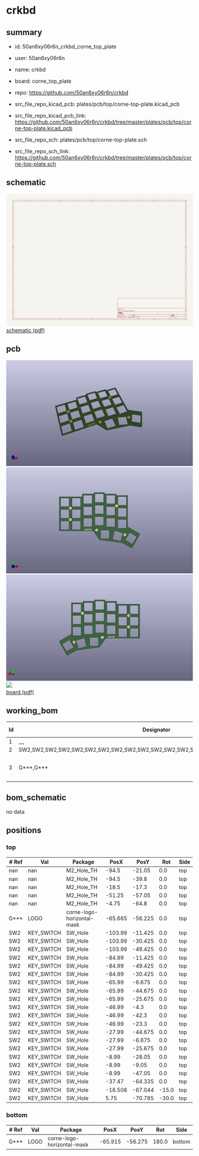 # crkbd
 
## summary 
* id: 50an6xy06r6n_crkbd_corne_top_plate
* user: 50an6xy06r6n
* name: crkbd
* board: corne_top_plate
* repo: https://github.com/50an6xy06r6n/crkbd
* src_file_repo_kicad_pcb: plates/pcb/top/corne-top-plate.kicad_pcb
* src_file_repo_kicad_pcb_link: https://github.com/50an6xy06r6n/crkbd/tree/master/plates/pcb/top/corne-top-plate.kicad_pcb


* src_file_repo_sch: plates/pcb/top/corne-top-plate.sch
* src_file_repo_sch_link: https://github.com/50an6xy06r6n/crkbd/tree/master/plates/pcb/top/corne-top-plate.sch

## schematic  
![](working_schematic_600.png)  
[schematic (pdf)](working_schematic.pdf)  

## pcb  
![](working_3d_600.png) 
![](working_3d_front_600.png)  
![](working_3d_back_600.png)  
![](working_600.png)  
[board (pdf)](working.pdf)  

## working_bom
| Id | Designator | Footprint | Quantity | Designation | Supplier and ref |  | None | 
| --- | --- | --- | --- | --- | --- | --- | --- | 
| 1 | ,,,, | M2_Hole_TH | 5 |  |  |  | [''] | 
| 2 | SW2,SW2,SW2,SW2,SW2,SW2,SW2,SW2,SW2,SW2,SW2,SW2,SW2,SW2,SW2,SW2,SW2,SW2,SW2,SW2,SW2 | SW_Hole | 21 | KEY_SWITCH |  |  | [''] | 
| 3 | G***,G*** | corne-logo-horizontal-mask | 2 | LOGO |  |  | [''] | 


## bom_schematic
no data


## positions
### top
| # Ref | Val | Package | PosX | PosY | Rot | Side | 
| --- | --- | --- | --- | --- | --- | --- | 
| nan | nan | M2_Hole_TH | -94.5 | -21.05 | 0.0 | top | 
| nan | nan | M2_Hole_TH | -94.5 | -39.8 | 0.0 | top | 
| nan | nan | M2_Hole_TH | -18.5 | -17.3 | 0.0 | top | 
| nan | nan | M2_Hole_TH | -51.25 | -57.05 | 0.0 | top | 
| nan | nan | M2_Hole_TH | -4.75 | -64.8 | 0.0 | top | 
| G*** | LOGO | corne-logo-horizontal-mask | -65.665 | -56.225 | 0.0 | top | 
| SW2 | KEY_SWITCH | SW_Hole | -103.99 | -11.425 | 0.0 | top | 
| SW2 | KEY_SWITCH | SW_Hole | -103.99 | -30.425 | 0.0 | top | 
| SW2 | KEY_SWITCH | SW_Hole | -103.99 | -49.425 | 0.0 | top | 
| SW2 | KEY_SWITCH | SW_Hole | -84.99 | -11.425 | 0.0 | top | 
| SW2 | KEY_SWITCH | SW_Hole | -84.99 | -49.425 | 0.0 | top | 
| SW2 | KEY_SWITCH | SW_Hole | -84.99 | -30.425 | 0.0 | top | 
| SW2 | KEY_SWITCH | SW_Hole | -65.99 | -6.675 | 0.0 | top | 
| SW2 | KEY_SWITCH | SW_Hole | -65.99 | -44.675 | 0.0 | top | 
| SW2 | KEY_SWITCH | SW_Hole | -65.99 | -25.675 | 0.0 | top | 
| SW2 | KEY_SWITCH | SW_Hole | -46.99 | -4.3 | 0.0 | top | 
| SW2 | KEY_SWITCH | SW_Hole | -46.99 | -42.3 | 0.0 | top | 
| SW2 | KEY_SWITCH | SW_Hole | -46.99 | -23.3 | 0.0 | top | 
| SW2 | KEY_SWITCH | SW_Hole | -27.99 | -44.675 | 0.0 | top | 
| SW2 | KEY_SWITCH | SW_Hole | -27.99 | -6.675 | 0.0 | top | 
| SW2 | KEY_SWITCH | SW_Hole | -27.99 | -25.675 | 0.0 | top | 
| SW2 | KEY_SWITCH | SW_Hole | -8.99 | -28.05 | 0.0 | top | 
| SW2 | KEY_SWITCH | SW_Hole | -8.99 | -9.05 | 0.0 | top | 
| SW2 | KEY_SWITCH | SW_Hole | -8.99 | -47.05 | 0.0 | top | 
| SW2 | KEY_SWITCH | SW_Hole | -37.47 | -64.335 | 0.0 | top | 
| SW2 | KEY_SWITCH | SW_Hole | -16.508 | -67.044 | -15.0 | top | 
| SW2 | KEY_SWITCH | SW_Hole | 5.75 | -70.785 | -30.0 | top | 

### bottom
| # Ref | Val | Package | PosX | PosY | Rot | Side | 
| --- | --- | --- | --- | --- | --- | --- | 
| G*** | LOGO | corne-logo-horizontal-mask | -65.915 | -56.275 | 180.0 | bottom | 

